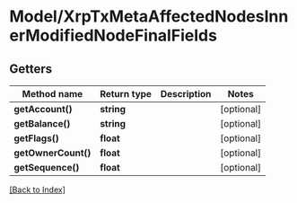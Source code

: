 # Model/XrpTxMetaAffectedNodesInnerModifiedNodeFinalFields

## Getters

Method name | Return type | Description | Notes
------------ | ------------- | ------------- | -------------
**getAccount()** | **string** |  | [optional]
**getBalance()** | **string** |  | [optional]
**getFlags()** | **float** |  | [optional]
**getOwnerCount()** | **float** |  | [optional]
**getSequence()** | **float** |  | [optional]

[[Back to Index]](../index.md)
